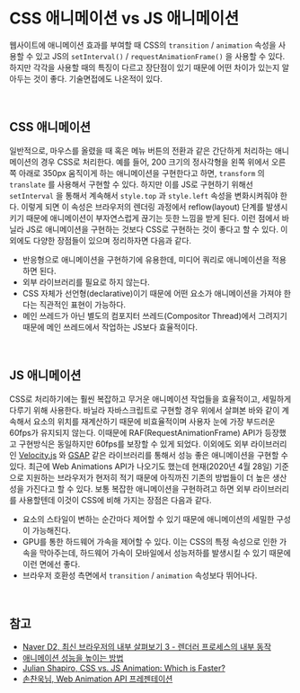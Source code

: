 # CSS 애니메이션 vs JS 애니메이션

웹사이트에 애니메이션 효과를 부여할 때 CSS의 `transition` / `animation` 속성을 사용할 수 있고 JS의 `setInterval()` / `requestAnimationFrame()` 을 사용할 수 있다. 하지만 각각을 사용할 때의 특징이 다르고 장단점이 있기 때문에 어떤 차이가 있는지 알아두는 것이 좋다. 기술면접에도 나온적이 있다.

<br>

## CSS 애니메이션

일반적으로, 마우스를 올렸을 때 혹은 메뉴 버튼의 전환과 같은 간단하게 처리하는 애니메이션의 경우 CSS로 처리한다. 예를 들어, 200 크기의 정사각형을 왼쪽 위에서 오른쪽 아래로 350px 움직이게 하는 애니메이션을 구현한다고 하면, `transform` 의 `translate` 를 사용해서 구현할 수 있다. 하지만 이를 JS로 구현하기 위해선 `setInterval` 을 통해서 계속해서 `style.top` 과 `style.left` 속성을 변화시켜줘야 한다. 이렇게 되면 이 속성은 브라우저의 렌더링 과정에서 reflow(layout) 단계를 발생시키기 때문에 애니메이션이 부자연스럽게 끊기는 듯한 느낌을 받게 된다. 이런 점에서 바닐라 JS로 애니메이션을 구현하는 것보다 CSS로 구현하는 것이 좋다고 할 수 있다. 이외에도 다양한 장점들이 있으며 정리하자면 다음과 같다.

* 반응형으로 애니메이션을 구현하기에 유용한데, 미디어 쿼리로 애니메이션을 적용하면 된다.
* 외부 라이브러리를 필요로 하지 않는다.
* CSS 자체가 선언형(declarative)이기 때문에 어떤 요소가 애니메이션을 가져야 한다는 직관적인 표현이 가능하다.
* 메인 쓰레드가 아닌 별도의 컴포지터 쓰레드(Compositor Thread)에서 그려지기 때문에 메인 쓰레드에서 작업하는 JS보다 효율적이다.

<br>

## JS 애니메이션

CSS로 처리하기에는 훨씬 복잡하고 무거운 애니메이션 작업들을 효율적이고, 세밀하게 다루기 위해 사용한다. 바닐라 자바스크립트로 구현할 경우 위에서 살펴본 바와 같이 계속해서 요소의 위치를 재계산하기 때문에 비효율적이며 사용자 눈에 가장 부드러운 60fps가 유지되지 않는다. 이때문에 RAF(RequestAnimationFrame) API가 등장했고 구현방식은 동일하지만 60fps를 보장할 수 있게 되었다. 이외에도 외부 라이브러리인 [Velocity.js](http://velocityjs.org/) 와 [GSAP](https://greensock.com/gsap/) 같은 라이브러리를 통해서 성능 좋은 애니메이션을 구현할 수 있다. 최근에 Web Animations API가 나오기도 했는데 현재(2020년 4월 28일) 기준으로 지원하는 브라우저가 현저히 적기 때문에 아직까진 기존의 방법들이 더 높은 생산성을 가진다고 할 수 있다. 보통 복잡한 애니메이션을 구현하려고 하면 외부 라이브러리를 사용할텐데 이것이 CSS에 비해 가지는 장점은 다음과 같다.

* 요소의 스타일이 변하는 순간마다 제어할 수 있기 때문에 애니메이션의 세밀한 구성이 가능해진다.
* GPU를 통한 하드웨어 가속을 제어할 수 있다. 이는 CSS의 특정 속성으로 인한 가속을 막아주는데, 하드웨어 가속이 모바일에서 성능저하를 발생시킬 수 있기 때문에 이런 면에선 좋다.
* 브라우저 호환성 측면에서 `transition` / `animation` 속성보다 뛰어나다.

<br>

## 참고

* [Naver D2, 최신 브라우저의 내부 살펴보기 3 - 렌더러 프로세스의 내부 동작](https://d2.naver.com/helloworld/5237120)
* [애니메이션 성능을 높이는 방법](http://sculove.github.io/blog/2013/12/05/animation-for-performance/)
* [Julian Shapiro, CSS vs. JS Animation: Which is Faster?](https://davidwalsh.name/css-js-animation)
* [손찬욱님, Web Animation API 프레젠테이션](https://sculove.github.io/slides/webAnimation/#/)